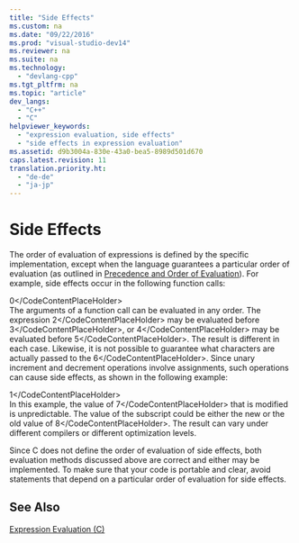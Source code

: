 ```yaml
---
title: "Side Effects"
ms.custom: na
ms.date: "09/22/2016"
ms.prod: "visual-studio-dev14"
ms.reviewer: na
ms.suite: na
ms.technology: 
  - "devlang-cpp"
ms.tgt_pltfrm: na
ms.topic: "article"
dev_langs: 
  - "C++"
  - "C"
helpviewer_keywords: 
  - "expression evaluation, side effects"
  - "side effects in expression evaluation"
ms.assetid: d9b3004a-830e-43a0-bea5-8989d501d670
caps.latest.revision: 11
translation.priority.ht: 
  - "de-de"
  - "ja-jp"
---
```

# Side Effects
The order of evaluation of expressions is defined by the specific implementation, except when the language guarantees a particular order of evaluation (as outlined in [Precedence and Order of Evaluation](../vs140/precedence-and-order-of-evaluation.md)). For example, side effects occur in the following function calls:  
  
<CodeContentPlaceHolder>0\</CodeContentPlaceHolder>  
 The arguments of a function call can be evaluated in any order. The expression <CodeContentPlaceHolder>2\</CodeContentPlaceHolder> may be evaluated before <CodeContentPlaceHolder>3\</CodeContentPlaceHolder>, or <CodeContentPlaceHolder>4\</CodeContentPlaceHolder> may be evaluated before <CodeContentPlaceHolder>5\</CodeContentPlaceHolder>. The result is different in each case. Likewise, it is not possible to guarantee what characters are actually passed to the <CodeContentPlaceHolder>6\</CodeContentPlaceHolder>. Since unary increment and decrement operations involve assignments, such operations can cause side effects, as shown in the following example:  
  
<CodeContentPlaceHolder>1\</CodeContentPlaceHolder>  
 In this example, the value of <CodeContentPlaceHolder>7\</CodeContentPlaceHolder> that is modified is unpredictable. The value of the subscript could be either the new or the old value of <CodeContentPlaceHolder>8\</CodeContentPlaceHolder>. The result can vary under different compilers or different optimization levels.  
  
 Since C does not define the order of evaluation of side effects, both evaluation methods discussed above are correct and either may be implemented. To make sure that your code is portable and clear, avoid statements that depend on a particular order of evaluation for side effects.  
  
## See Also  
 [Expression Evaluation (C)](../vs140/expression-evaluation--c-.md)